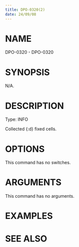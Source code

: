 ```yaml
---
title: DPO-0320(2)
date: 24/09/08
---
```


# NAME

DPO-0320 - DPO-0320

# SYNOPSIS

N/A.

# DESCRIPTION

Type: INFO

Collected {:d} fixed cells.

# OPTIONS

This command has no switches.

# ARGUMENTS

This command has no arguments.

# EXAMPLES

# SEE ALSO
